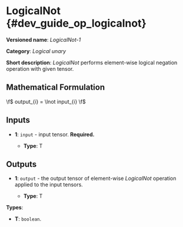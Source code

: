 # LogicalNot {#dev_guide_op_logicalnot}

**Versioned name**: *LogicalNot-1*

**Category**: *Logical unary*

**Short description**: *LogicalNot* performs element-wise logical negation
operation with given tensor.

## Mathematical Formulation

  \f$ output_{i} = \lnot input_{i} \f$

## Inputs

* **1**: ``input`` - input tensor. **Required.**

  * **Type**: T

## Outputs

* **1**: ``output`` - the output tensor of element-wise *LogicalNot* operation
  applied to the input tensors.

  * **Type**: T

**Types**:

* **T**: `boolean`.
